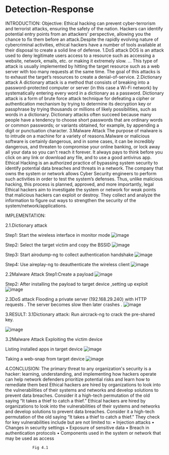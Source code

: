 # Detection-Response
INTRODUCTION:
Objective:
Ethical hacking can prevent cyber-terrorism and terrorist attacks, ensuring the safety of the nation. Hackers can identify potential entry points from an attackers' perspective, allowing you the chance to fix them before an attack.Despite the rapidly evolving nature of cybercriminal activities, ethical hackers have a number of tools available at their disposal to create a solid line of defense.
1.DoS attack
DOS is an attack used to deny legitimate users access to a resource such as accessing a website, network, emails, etc. or making it extremely slow. ... This type of attack is usually implemented by hitting the target resource such as a web server with too many requests at the same time.
 The goal of this attacks is to exhaust the target’s resources to create a denial-of-service.
2.Dictionary attack
A dictionary attack is a method that consists of breaking into a password-protected computer or server (in this case a Wi-Fi network) by systematically entering every word in a dictionary as a password. Dictionary attack is a form of brute force attack technique for defeating a cipher or authentication mechanism by trying to determine its decryption key or passphrase by trying thousands or millions of likely possibilities, such as words in a dictionary.
Dictionary attacks often succeed because many people have a tendency to choose short passwords that are ordinary words or common passwords; or variants obtained, for example, by appending a digit or punctuation character.
3.Malware Attack
The purpose of malware is to intrude on a machine for a variety of reasons.Malware or malicious software is certainly dangerous, and in some cases, it can be incredibly dangerous, and threaten to compromise your online banking, or lock away all your data so you can't reach it forever. It always pays to think before you click on any link or download any file, and to use a good antivirus app.
Ethical Hacking is an authorized practice of bypassing system security to identify potential data breaches and threats in a network. The company that owns the system or network allows Cyber Security engineers to perform such activities in order to test the system’s defenses. Thus, unlike malicious hacking, this process is planned, approved, and more importantly, legal
Ethical hackers aim to investigate the system or network for weak points that malicious hackers can exploit or destroy. They collect and analyze the information to figure out ways to strengthen the security of the system/network/applications. 

IMPLEMENTATION:

2.1.Dictionary attack

Step1:  Start the wireless interface in monitor mode
![image](https://user-images.githubusercontent.com/88451628/164322578-1e40a900-1b3b-40cd-a3be-540b669ed20c.png)

 
                                                    
Step2: Select the target victim and copy the BSSID
![image](https://user-images.githubusercontent.com/88451628/164322608-dbd1aff1-dfce-4fb5-b16c-581da99c5813.png)

 
                                                         
Step3: Start airodump-ng to collect authentication handshake
![image](https://user-images.githubusercontent.com/88451628/164322639-7fd71c66-5f4a-4755-97ea-3c7abe11468d.png)

 
                                                                               
Step4: Use aireplay-ng to deauthenticate the wireless client
![image](https://user-images.githubusercontent.com/88451628/164322658-30656fcd-dd84-499c-8074-f736f80e0d92.png)
 
                                                                    

2.2Malware Attack
Step1:Create a payload
![image](https://user-images.githubusercontent.com/88451628/164322699-74130d9b-fda6-4200-8afb-88db14177d99.png)

 
                                                               
Step2: After installing the payload to target device ,setting up exploit 
![image](https://user-images.githubusercontent.com/88451628/164322724-0ede2e2a-02d7-42b6-b2b2-eb720d2e5f98.png)

 
                                                            
2.3DoS attack
Flooding a private server (192.168.29.240) with HTTP requests . The server becomes slow then later crashes .
![image](https://user-images.githubusercontent.com/88451628/164322746-774edffa-ca60-45f6-8766-987d643b8cc9.png)

 
                                                                
3.RESULT:
3.1Dictionary attack: Run aircrack-ng to crack the pre-shared key.

![image](https://user-images.githubusercontent.com/88451628/164322456-aecd9c73-ba7c-4bd3-8145-ffdb84d8fc90.png)


  
                                      
3.2Malware Attack
Exploiting the victim device 

Listing installed apps in target device
![image](https://user-images.githubusercontent.com/88451628/164322778-f1a39706-1d83-4fc9-8643-5f21b8c73877.png)
 
				
Taking a web-snap from target device
![image](https://user-images.githubusercontent.com/88451628/164322845-3ad43da9-4a15-41df-9fdf-42681c03c2e5.png)

 
				



4.CONCLUSION:
 The primary threat to any organization's security is a hacker: learning, understanding, and implementing how hackers operate can help network defenders prioritize potential risks and learn how to remediate them best
Ethical hackers are hired by organizations to look into the vulnerabilities of their systems and networks and develop solutions to prevent data breaches. Consider it a high-tech permutation of the old saying “It takes a thief to catch a thief.”
Ethical hackers are hired by organizations to look into the vulnerabilities of their systems and networks and develop solutions to prevent data breaches. Consider it a high-tech permutation of the old saying “It takes a thief to catch a thief.”
They check for key vulnerabilities include but are not limited to:
•	Injection attacks
•	Changes in security settings
•	Exposure of sensitive data
•	Breach in authentication protocols
•	Components used in the system or network that may be used as access 

 
				Fig 4.1


